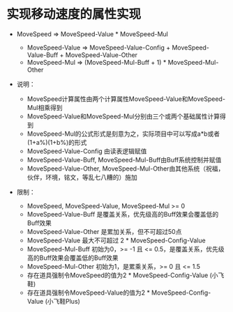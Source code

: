 # 实现移动速度的属性实现

+ MoveSpeed => MoveSpeed-Value * MoveSpeed-Mul
  + MoveSpeed-Value => MoveSpeed-Value-Config + MoveSpeed-Value-Buff + MoveSpeed-Value-Other
  + MoveSpeed-Mul => (MoveSpeed-Mul-Buff + 1) * MoveSpeed-Mul-Other

+ 说明：
  + MoveSpeed计算属性由两个计算属性MoveSpeed-Value和MoveSpeed-Mul相乘得到
  + MoveSpeed-Value和MoveSpeed-Mul分别由三个或两个基础属性计算得到
  + MoveSpeed-Mul的公式形式是刻意为之，实际项目中可以写成a*b或者(1+a%)(1+b%)的形式
  + MoveSpeed-Value-Config 由读表逻辑赋值
  + MoveSpeed-Value-Buff, MoveSpeed-Mul-Buff由Buff系统控制并赋值
  + MoveSpeed-Value-Other, MoveSpeed-Mul-Other由其他系统（祝福，伙伴，环境，铭文，等乱七八糟的）施加

+ 限制：
  + MoveSpeed, MoveSpeed-Value, MoveSpeed-Mul >= 0
  + MoveSpeed-Value-Buff 是覆盖关系，优先级高的Buff效果会覆盖低的Buff效果
  + MoveSpeed-Value-Other 是累加关系，但不可超过50点
  + MoveSpeed-Value 最大不可超过 2 * MoveSpeed-Config-Value
  + MoveSpeed-Mul-Buff 初始为0，>= -1 且 <= 0.5，是覆盖关系，优先级高的Buff效果会覆盖低的Buff效果
  + MoveSpeed-Mul-Other 初始为1，是累乘关系，>= 0 且 <= 1.5
  + 存在道具强制令MoveSpeed的值为2 * MoveSpeed-Config-Value (小飞鞋)
  + 存在道具强制令MoveSpeed-Value的值为2 * MoveSpeed-Config-Value (小飞鞋Plus)
